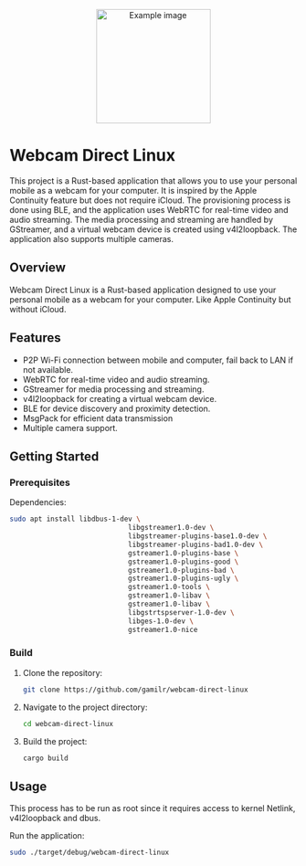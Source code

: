 
<p align="center">
<picture>
  <!-- Use the dark version if the user’s device or browser is set to dark mode -->
  <source srcset="https://github.com/user-attachments/assets/77253dda-5ed4-4aa0-aef5-c353aef1ccd9" media="(prefers-color-scheme: dark)"  width="200" margin="0"/>
  <!-- Fallback for light mode (or if no dark mode is detected) -->
  <source srcset="https://github.com/user-attachments/assets/123d7cc3-3658-4dab-95a9-a2c9cff5a471" media="(prefers-color-scheme: light)" width="200"  margin="0"/>
  <!-- In case neither condition is met -->
  <img src="https://github.com/user-attachments/assets/123d7cc3-3658-4dab-95a9-a2c9cff5a471" alt="Example image"  width="200" margin="0"/>
</picture>
</p>

#

# Webcam Direct Linux

This project is a Rust-based application that allows you to use your personal mobile as a webcam for your computer. It is inspired by the Apple Continuity feature but does not require iCloud. The provisioning process is done using BLE, and the application uses WebRTC for real-time video and audio streaming. The media processing and streaming are handled by GStreamer, and a virtual webcam device is created using v4l2loopback. The application also supports multiple cameras.

## Overview

Webcam Direct Linux is a Rust-based application designed to use your personal mobile as a webcam for your computer. Like Apple Continuity but without iCloud.

## Features

- P2P Wi-Fi connection between mobile and computer, fail back to LAN if not available.
- WebRTC for real-time video and audio streaming.
- GStreamer for media processing and streaming.
- v4l2loopback for creating a virtual webcam device.
- BLE for device discovery and proximity detection.
- MsgPack for efficient data transmission
- Multiple camera support.

## Getting Started

### Prerequisites

Dependencies:
```sh
sudo apt install libdbus-1-dev \
                             libgstreamer1.0-dev \
                             libgstreamer-plugins-base1.0-dev \
                             libgstreamer-plugins-bad1.0-dev \
                             gstreamer1.0-plugins-base \
                             gstreamer1.0-plugins-good \
                             gstreamer1.0-plugins-bad \
                             gstreamer1.0-plugins-ugly \
                             gstreamer1.0-tools \
                             gstreamer1.0-libav \
                             gstreamer1.0-libav \
                             libgstrtspserver-1.0-dev \
                             libges-1.0-dev \
                             gstreamer1.0-nice
```

### Build

1. Clone the repository:
   ```sh
   git clone https://github.com/gamilr/webcam-direct-linux
   ```
2. Navigate to the project directory:
   ```sh
   cd webcam-direct-linux
   ```
3. Build the project:
   ```sh
   cargo build
   ```

## Usage

This process has to be run as root since it requires access to kernel Netlink, v4l2loopback and dbus.

Run the application:
```sh
sudo ./target/debug/webcam-direct-linux
```
